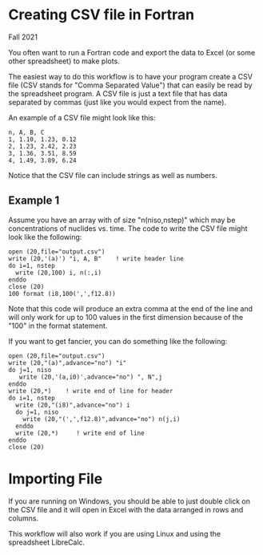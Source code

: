# Creating CSV file in Fortran
Fall 2021

You often want to run a Fortran code and export the data to Excel (or some other spreadsheet) to make plots.

The easiest way to do this workflow is to have your program create a CSV file (CSV stands for "Comma Separated Value")
that can easily be read by the spreadsheet program.
A CSV file is just a text file that has data separated by commas (just like you would expect from the name).

An example of a CSV file might look like this:

    n, A, B, C
    1, 1.10, 1.23, 0.12
    2, 1.23, 2.42, 2.23
    3, 1.36, 3.51, 8.59
    4, 1.49, 3.89, 6.24
    
Notice that the CSV file can include strings as well as numbers.

## Example 1

Assume you have an array with of size "n(niso,nstep)" which may be concentrations of nuclides vs. time.
The code to write the CSV file might look like the following:

    open (20,file="output.csv")
    write (20,'(a)') "i, A, B"    ! write header line
    do i=1, nstep
      write (20,100) i, n(:,i)
    enddo
    close (20)
    100 format (i8,100(',',f12.8))
    
Note that this code will produce an extra comma at the end of the line and will only work for up to 100 values in the first dimension because of the "100" in the format statement.

If you want to get fancier, you can do something like the following:

    open (20,file="output.csv")
    write (20,"(a)",advance="no") "i"
    do j=1, niso
       write (20,'(a,i0)',advance="no") ", N",j
    enddo
    write (20,*)    ! write end of line for header
    do i=1, nstep
      write (20,"(i8)",advance="no") i
      do j=1, niso
        write (20,"(',',f12.8)",advance="no") n(j,i)
      enddo
      write (20,*)     ! write end of line
    enddo
    close (20)

    
# Importing File

If you are running on Windows, you should be able to just double click on the CSV file and it will open in Excel
with the data arranged in rows and columns.

This workflow will also work if you are using Linux and using the spreadsheet LibreCalc.



